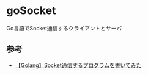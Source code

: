 # goSocket
Go言語でSocket通信するクライアントとサーバ


## 参考
* [【Golang】Socket通信するプログラムを書いてみた](http://kudohamu.hatenablog.com/entry/2014/11/03/071802)